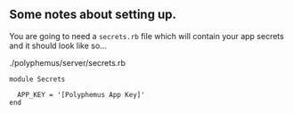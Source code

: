 ## Some notes about setting up.

You are going to need a `secrets.rb` file which will contain your app secrets 
and it should look like so...

./polyphemus/server/secrets.rb


```
module Secrets

  APP_KEY = '[Polyphemus App Key]'
end
```